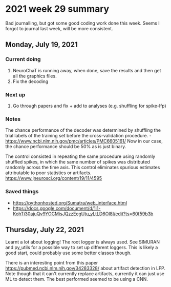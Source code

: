 # 2021 week 29 summary

Bad journalling, but got some good coding work done this week.
Seems I forgot to journal last week, will be more consistent.

## Monday, July 19, 2021

### Current doing

1. NeuroChaT is running away, when done, save the results and then get all the graphics files.
2. Fix the decoding

### Next up

1. Go through papers and fix + add to analyses (e.g. shuffling for spike-lfp)

### Notes

The chance performance of the decoder was determined by shuffling the trial labels of the training set before the cross-validation procedure. - https://www.ncbi.nlm.nih.gov/pmc/articles/PMC6605161/
Now in our case, the chance performance should be 50% as is just binary.

The control consisted in repeating the same procedure using randomly shuffled spikes, in which the same number of spikes was distributed randomly across the time axis. This control eliminates spurious estimates attributable to poor statistics or artifacts.
https://www.jneurosci.org/content/19/11/4595

### Saved things

- https://pythonhosted.org/Sumatra/web_interface.html
- https://docs.google.com/document/d/1i1-KohTi30ajuQv9YOCMisJQzzEegUtu_yLtLD6Ol8I/edit?ts=60f59b3b

## Thursday, July 22, 2021

Learnt a lot about logging! The root logger is always used. See SIMURAN and py_utils for a possible way to set up different loggers.
This is likely a good start, could probably use some better classes though.

There is an interesting point from this paper https://pubmed.ncbi.nlm.nih.gov/34283328/ about artifact detection in LFP.
Note though that it can't currently replace artifacts, currently it can just use ML to detect them.
The best performed seemed to be using a CNN.